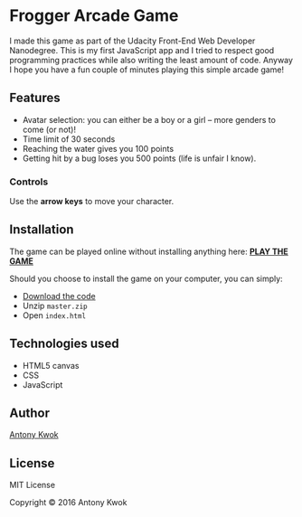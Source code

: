 # Frogger Arcade Game

I made this game as part of the Udacity Front-End Web Developer Nanodegree. This is my first JavaScript app and I tried to respect good programming practices while also writing the least amount of code. Anyway I hope you have a fun couple of minutes playing this simple arcade game!

## Features

- Avatar selection: you can either be a boy or a girl – more genders to come (or not)!
- Time limit of 30 seconds
- Reaching the water gives you 100 points
- Getting hit by a bug loses you 500 points (life is unfair I know).

### Controls

Use the **arrow keys** to move your character.

## Installation

The game can be played online without installing anything here:
[**PLAY THE GAME**](http://antonykwok.com/frogger-game)

Should you choose to install the game on your computer, you can simply:

- [Download the code](https://github.com/AntonyKwok/frogger-game/archive/master.zip)
- Unzip `master.zip`
- Open `index.html`

## Technologies used

- HTML5 canvas
- CSS
- JavaScript

## Author

[Antony Kwok](http://antonykwok.com)

## License

MIT License

Copyright © 2016 Antony Kwok
